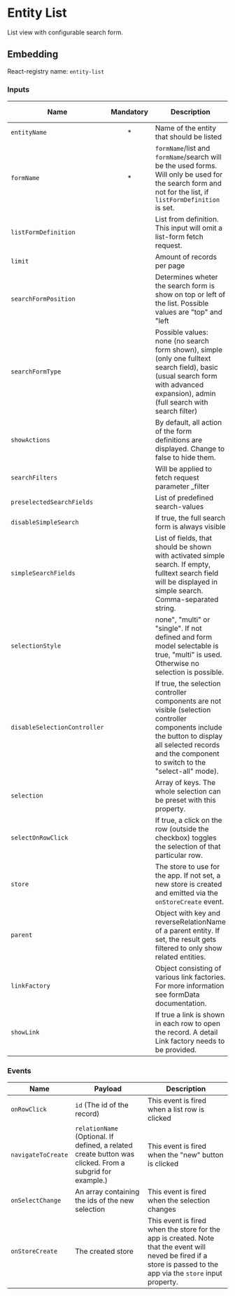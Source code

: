 # Entity List
List view with configurable search form.

## Embedding

React-registry name: `entity-list`

### Inputs

| Name                            | Mandatory   | Description                                                                                                                                                                                               | Type     | Default-Value              |
|-------------------------------- | :---------: | ----------------------------------------------------------------------------------------------------------------------------------------------------------------------------------------------------------| -------- | ---------------------------|
| `entityName`                    | *           | Name of the entity that should be listed                                                                                                                                                                  | String   |                            |
| `formName`                      | *           | `formName`/list and `formName`/search will be the used forms. Will only be used for the search form and not for the list, if `listFormDefinition` is set.                                                 | String   |                            |
| `listFormDefinition`            |             | List from definition. This input will omit a list-form fetch request.                                                                                                                                     | String   |                            |
| `limit`                         |             | Amount of records per page                                                                                                                                                                                | Number   | 10                         |
| `searchFormPosition`            |             | Determines wheter the search form is show on top or left of the list. Possible values are "top" and "left                                                                                                 | String   | 'top'                      |
| `searchFormType`                |             | Possible values: none (no search form shown), simple (only one fulltext search field), basic (usual search form with advanced expansion), admin (full search with search filter)                          | String   | 'basic'                    |
| `showActions`                   |             | By default, all action of the form definitions are displayed. Change to false to hide them.                                                                           | Bool     | false                      |
| `searchFilters`                 |             | Will be applied to fetch request parameter _filter                                                                                                                                                        | Array    |                            |
| `preselectedSearchFields`       |             | List of predefined search-values                                                                                                                                                                          | Array    |                            |
| `disableSimpleSearch`           |             | If true, the full search form is always visible                                                                                                                                                           | Bool     | false                      |
| `simpleSearchFields`            |             | List of fields, that should be shown with activated simple search. If empty, fulltext search field will be displayed in simple search. Comma-separated string.                                            | String   | txtFulltext                |
| `selectionStyle`                |             | none", "multi" or "single". If not defined and form model selectable is true, "multi" is used. Otherwise no selection is possible.                                                                        | String   |                            |
| `disableSelectionController`    |             | If true, the selection controller components are not visible (selection controller components include the button to display all selected records and the component to switch to the "select-all" mode).   | Bool     | false                      |
| `selection`                     |             | Array of keys. The whole selection can be preset with this property.                                                                                                                                      | Array    |                            |
| `selectOnRowClick`              |             | If true, a click on the row (outside the checkbox) toggles the selection of that particular row.                                                                                                          | Bool     |                            |
| `store`                         |             | The store to use for the app. If not set, a new store is created and emitted via the `onStoreCreate` event.                                                                                       | Bool     |                            |
| `parent`                        |             | Object with key and reverseRelationName of a parent entity. If set, the result gets filtered to only show related entities.                                                                               | Object   |                            |
| `linkFactory`                   |             | Object consisting of various link factories. For more information see formData documentation.                                                                                                             | Object   |                            |
| `showLink`                      |             | If true a link is shown in each row to open the record. A detail Link factory needs to be provided.                                                                                                       | Bool     | false                      |


### Events

| Name                | Payload                       | Description
|---------------------|-------------------------------|-------------
| `onRowClick`        | `id` (The id of the record)   | This event is fired when a list row is clicked
| `navigateToCreate`  | `relationName` (Optional. If defined, a related create button was clicked. From a subgrid for example.) | This event is fired when the "new" button is clicked
| `onSelectChange`    | An array containing the ids of the new selection | This event is fired when the selection changes
| `onStoreCreate`     | The created store | This event is fired when the store for the app is created. Note that the event will neved be fired if a store is passed to the app via the `store` input property.
